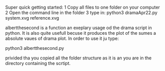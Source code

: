 Super quick getting started: 
  1 Copy all files to one folder on your computer
  2 Open the command line in the folder
  3 type in:   python3 dramaApr22.py system.xvg reference.xvg 

  albertthesecond is a function an exeplary usage od the drama script in python. It is also quite usefull becuse it produces the plot of the sumes a absolute vaues of drama plot. In order to use it ju type: 

  python3 albertthesecond.py 

  privided tha you copied all the folder structure as it is an you are in the directory containing the scrtipt. 

  
